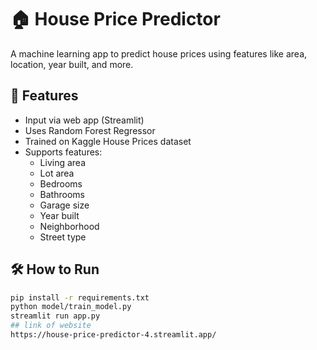 # 🏠 House Price Predictor

A machine learning app to predict house prices using features like area, location, year built, and more.

## 🚀 Features
- Input via web app (Streamlit)
- Uses Random Forest Regressor
- Trained on Kaggle House Prices dataset
- Supports features:
  - Living area
  - Lot area
  - Bedrooms
  - Bathrooms
  - Garage size
  - Year built
  - Neighborhood
  - Street type

## 🛠 How to Run

```bash
pip install -r requirements.txt
python model/train_model.py
streamlit run app.py
## link of website
https://house-price-predictor-4.streamlit.app/
